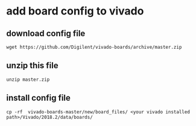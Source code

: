 # add board config to vivado
## download config file
```shell
wget https://github.com/Digilent/vivado-boards/archive/master.zip
```

## unzip this file
```shell
unzip master.zip 
```

## install config file
```shell
cp -rf  vivado-boards-master/new/board_files/ <your vivado installed path>/Vivado/2018.2/data/boards/
```
